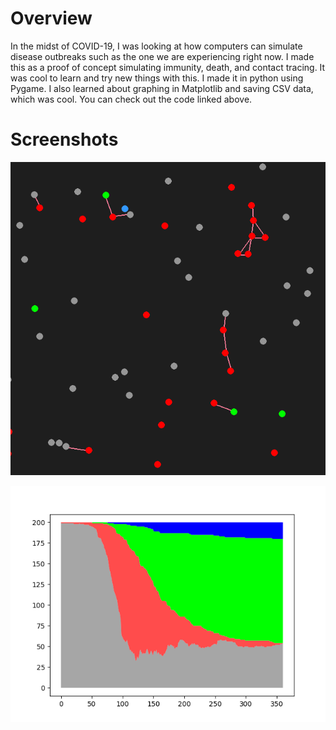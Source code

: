 # Overview

In the midst of COVID-19, I was looking at how computers can simulate disease outbreaks such as the one we are experiencing right now. I made this as a proof of concept simulating immunity, death, and contact tracing. It was cool to learn and try new things with this. I made it in python using Pygame. I also learned about graphing in Matplotlib and saving CSV data, which was cool. You can check out the code linked above.

# Screenshots

![Screenshots Image](main.png)

![Screenshots Image](graph.png)

